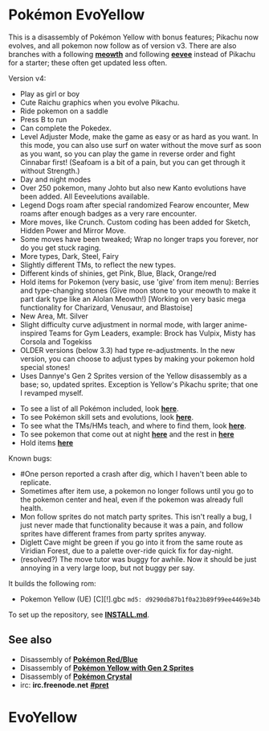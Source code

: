 # Pokémon EvoYellow

This is a disassembly of Pokémon Yellow with bonus features; Pikachu now evolves, and all pokemon now follow as of version v3. There are also branches with a following [**meowth**][evomeowth] and following [**eevee**][evoeevee] instead of Pikachu for a starter; these often get updated less often.

Version v4:
+ Play as girl or boy
+ Cute Raichu graphics when you evolve Pikachu.
+ Ride pokemon on a saddle
+ Press B to run
+ Can complete the Pokedex.
+ Level Adjuster Mode, make the game as easy or as hard as you want. In this mode, you can also use surf on water without the move surf as soon as you want, so you can play the game in reverse order and fight Cinnabar first! (Seafoam is a bit of a pain, but you can get through it without Strength.)
+ Day and night modes 
+ Over 250 pokemon, many Johto but also new Kanto evolutions have been added. All Eeveelutions available.
+ Legend Dogs roam after special randomized Fearow encounter, Mew roams after enough badges as a very rare encounter.
+ More moves, like Crunch. Custom coding has been added for Sketch, Hidden Power and Mirror Move.
+ Some moves have been tweaked; Wrap no longer traps you forever, nor do you get stuck raging.
+ More types, Dark, Steel, Fairy
+ Slightly different TMs, to reflect the new types.
+ Different kinds of shinies, get Pink, Blue, Black, Orange/red
+ Hold items for Pokemon (very basic, use 'give' from item menu): Berries and type-changing stones (Give moon stone to your meowth to make it part dark type like an Alolan Meowth!) [Working on very basic mega functionality for Charizard, Venusaur, and Blastoise]
+ New Area, Mt. Silver
+ Slight difficulty curve adjustment in normal mode, with larger anime-inspired Teams for Gym Leaders, example: Brock has Vulpix, Misty has Corsola and Togekiss
+ OLDER versions (below 3.3) had type re-adjustments. In the new version, you can choose to adjust types by making your pokemon hold special stones!
+ Uses Dannye's Gen 2 Sprites version of the Yellow disassembly as a base; so, updated sprites. Exception is Yellow's Pikachu sprite; that one I revamped myself.


* To see a list of all Pokémon included, look [**here**](constants/pokemon_constants.asm).
* To see Pokémon skill sets and evolutions, look [**here**](data/evos_moves.asm).
* To see what the TMs/HMs teach, and where to find them, look [**here**](data/tms.asm).
* To see pokemon that come out at night [**here**](data/handle_nightmons.asm) and the rest in [**here**](data/wildPokemon)
* Hold items [**here**](engine/items/holditems.asm)


Known bugs:
* #One person reported a crash after dig, which I haven't been able to replicate.
* Sometimes after item use, a pokemon no longer follows until you go to the pokemon center and heal, even if the pokemon was already full health.
* Mon follow sprites do not match party sprites. This isn't really a bug, I just never made that functionality because it was a pain, and follow sprites have different frames from party sprites anyway.
* Diglett Cave might be green if you go into it from the same route as Viridian Forest, due to a palette over-ride quick fix for day-night.
* (resolved?) The move tutor was buggy for awhile. Now it should be just annoying in a very large loop, but not buggy per say.


It builds the following rom:

* Pokemon Yellow (UE) [C][!].gbc  `md5: d9290db87b1f0a23b89f99ee4469e34b`

To set up the repository, see [**INSTALL.md**](INSTALL.md).


## See also

* Disassembly of [**Pokémon Red/Blue**][pokered]
* Disassembly of [**Pokémon Yellow with Gen 2 Sprites**][pokeyellow]
* Disassembly of [**Pokémon Crystal**][pokecrystal]
* irc: **irc.freenode.net** [**#pret**][irc]

[evomeowth]:https://github.com/longlostsoul/EvoYellow/tree/meowth
[evoeevee]:https://github.com/longlostsoul/EvoYellow/tree/eevee
[pokered]: https://github.com/iimarckus/pokered
[pokeyellow]: https://github.com/dannye/pokeyellow-gen-II
[pokecrystal]: https://github.com/kanzure/pokecrystal
[irc]: https://kiwiirc.com/client/irc.freenode.net/?#pret
# EvoYellow

